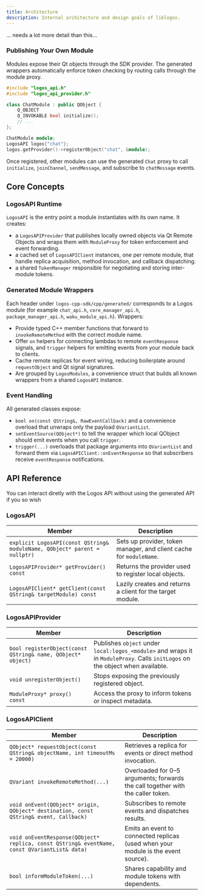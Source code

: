 ```yaml
---
title: Architecture
description: Internal architecture and design goals of liblogos.
---
```


... needs a lot more detail than this...

### Publishing Your Own Module

Modules expose their Qt objects through the SDK provider. The generated wrappers automatically enforce token checking by routing calls through the module proxy.

```cpp
#include "logos_api.h"
#include "logos_api_provider.h"

class ChatModule : public QObject {
    Q_OBJECT
    Q_INVOKABLE bool initialize();
    // ...
};

ChatModule module;
LogosAPI logos{"chat"};
logos.getProvider()->registerObject("chat", &module);
```

Once registered, other modules can use the generated `Chat` proxy to call `initialize`, `joinChannel`, `sendMessage`, and subscribe to `chatMessage` events.

## Core Concepts

### LogosAPI Runtime

`LogosAPI` is the entry point a module instantiates with its own name. It creates:
- a `LogosAPIProvider` that publishes locally owned objects via Qt Remote Objects and wraps them with `ModuleProxy` for token enforcement and event forwarding.
- a cached set of `LogosAPIClient` instances, one per remote module, that handle replica acquisition, method invocation, and callback dispatching.
- a shared `TokenManager` responsible for negotiating and storing inter-module tokens.

### Generated Module Wrappers

Each header under `logos-cpp-sdk/cpp/generated/` corresponds to a Logos module (for example `chat_api.h`, `core_manager_api.h`, `package_manager_api.h`, `waku_module_api.h`). Wrappers:
- Provide typed C++ member functions that forward to `invokeRemoteMethod` with the correct module name.
- Offer `on` helpers for connecting lambdas to remote `eventResponse` signals, and `trigger` helpers for emitting events from your module back to clients.
- Cache remote replicas for event wiring, reducing boilerplate around `requestObject` and Qt signal signatures.
- Are grouped by `LogosModules`, a convenience struct that builds all known wrappers from a shared `LogosAPI` instance.

### Event Handling

All generated classes expose:
- `bool on(const QString&, RawEventCallback)` and a convenience overload that unwraps only the payload `QVariantList`.
- `setEventSource(QObject*)` to tell the wrapper which local QObject should emit events when you call `trigger`.
- `trigger(...)` overloads that package arguments into `QVariantList` and forward them via `LogosAPIClient::onEventResponse` so that subscribers receive `eventResponse` notifications.

## API Reference

You can interact diretly with the Logos API without using the generated API if you so wish

### LogosAPI

| Member | Description |
|--------|-------------|
| `explicit LogosAPI(const QString& moduleName, QObject* parent = nullptr)` | Sets up provider, token manager, and client cache for `moduleName`. |
| `LogosAPIProvider* getProvider() const` | Returns the provider used to register local objects. |
| `LogosAPIClient* getClient(const QString& targetModule) const` | Lazily creates and returns a client for the target module. |

### LogosAPIProvider

| Member | Description |
|--------|-------------|
| `bool registerObject(const QString& name, QObject* object)` | Publishes `object` under `local:logos_<module>` and wraps it in `ModuleProxy`. Calls `initLogos` on the object when available. |
| `void unregisterObject()` | Stops exposing the previously registered object. |
| `ModuleProxy* proxy() const` | Access the proxy to inform tokens or inspect metadata. |

### LogosAPIClient

| Member | Description |
|--------|-------------|
| `QObject* requestObject(const QString& objectName, int timeoutMs = 20000)` | Retrieves a replica for events or direct method invocation. |
| `QVariant invokeRemoteMethod(...)` | Overloaded for 0–5 arguments; forwards the call together with the caller token. |
| `void onEvent(QObject* origin, QObject* destination, const QString& event, Callback)` | Subscribes to remote events and dispatches results. |
| `void onEventResponse(QObject* replica, const QString& eventName, const QVariantList& data)` | Emits an event to connected replicas (used when your module is the event source). |
| `bool informModuleToken(...)` | Shares capability and module tokens with dependents. |
